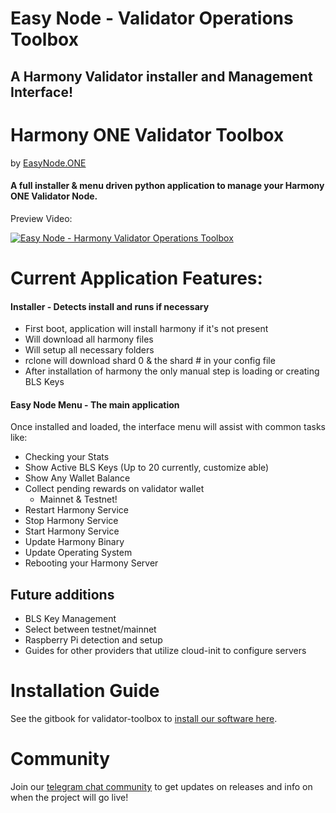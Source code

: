 # Easy Node - Validator Operations Toolbox
## A Harmony Validator installer and Management Interface!

# Harmony ONE Validator Toolbox
by [EasyNode.ONE](http://EasyNode.ONE "EasyNode.ONE")

#### A full installer & menu driven python application to manage your Harmony ONE Validator Node.
Preview Video:

[![Easy Node - Harmony Validator Operations Toolbox](http://img.youtube.com/vi/ydvMXFDrHwg/0.jpg)](http://www.youtube.com/watch?v=ydvMXFDrHwg "Easy Node - Harmony Validator Operations Toolbox")

# Current Application Features:
#### Installer - Detects install and runs if necessary
- First boot, application will install harmony if it's not present
- Will download all harmony files
- Will setup all necessary folders
- rclone will download shard 0 & the shard # in your config file
- After installation of harmony the only manual step is loading or creating BLS Keys

#### Easy Node Menu - The main application
Once installed and loaded, the interface menu will assist with common tasks like:

- Checking your Stats
- Show Active BLS Keys (Up to 20 currently, customize able)
- Show Any Wallet Balance
- Collect pending rewards on validator wallet
	- Mainnet & Testnet!
- Restart Harmony Service
- Stop Harmony Service
- Start Harmony Service
- Update Harmony Binary
- Update Operating System
- Rebooting your Harmony Server

## Future additions
- BLS Key Management
- Select between testnet/mainnet
- Raspberry Pi detection and setup
- Guides for other providers that utilize cloud-init to configure servers

# Installation Guide
See the gitbook for validator-toolbox to [install our software here](https://validator-toolbox-guide.easynode.one/ "validator-toolbox gitbook guide").

# Community
Join our [telegram chat community](https://t.me/easynodesupport "telegram chat community") to get updates on releases and info on when the project will go live!